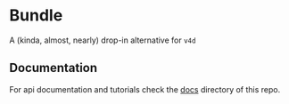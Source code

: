 # Bundle

A (kinda, almost, nearly) drop-in alternative for `v4d`

## Documentation

For api documentation and tutorials check the [docs](docs/readme.md) directory of this repo.
